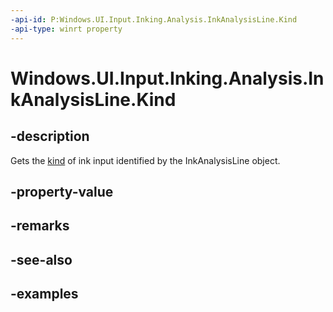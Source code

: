 ```yaml
---
-api-id: P:Windows.UI.Input.Inking.Analysis.InkAnalysisLine.Kind
-api-type: winrt property
---
```


<!-- Property syntax.
public InkAnalysisNodeKind Kind { get; }
-->

# Windows.UI.Input.Inking.Analysis.InkAnalysisLine.Kind

## -description

Gets the [kind](InkAnalysisNodeKind.md) of ink input identified by the InkAnalysisLine object.

## -property-value

## -remarks

## -see-also

## -examples

